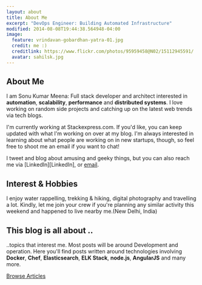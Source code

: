 ```yaml
---
layout: about
title: About Me
excerpt: "DevOps Engineer: Building Automated Infrastructure"
modified: 2014-08-08T19:44:38.564948-04:00
image:
  feature: vrindavan-gobardhan-yatra-01.jpg
  credit: me :)
  creditlink: https://www.flickr.com/photos/95959458@N02/15112945591/
  avatar: sahilsk.jpg
---
```


## About Me
I am Sonu Kumar Meena: Full stack developer and architect interested in **automation**, **scalability**, **performance** and **distributed systems**.
I love working on random side projects and catching up on the latest web trends via tech blogs.

I'm currently working at Stackexpress.com. If you'd like, you can keep updated with what I'm working on over at my blog. I'm always interested in learning about what people are working on in new startups, though, so feel free to shoot me an email if you want to chat!

I tweet and blog about amusing and geeky things, but you can also reach me via [LinkedIn][LinkedIn], or <a href="mailto:sonukr666@gmail.com">email</a>.

## Interest & Hobbies
I enjoy water rappelling, trekking & hiking, digital photography and travelling a lot.
Kindly, let me join your crew if you're planning any similar activity this weekend and happened to live nearby me.(New Delhi, India)

## This blog is all about ..
..topics that interest me. Most posts will be around Development and operation. Here you'll find posts written around technologies involving **Docker**, **Chef**, **Elasticsearch**, **ELK Stack**, **node.js**, **AngularJS** and many more.

<a markdown="0" href="{{ site.url }}/articles" class="btn"> Browse Articles </a>

[^1]: Example: *domain.com/category-name/post-title*
[LinkedIn]: https://github.com/jekyll/jekyll
